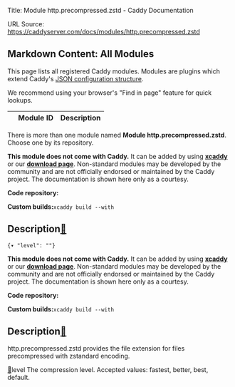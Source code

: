 Title: Module http.precompressed.zstd - Caddy Documentation

URL Source: https://caddyserver.com/docs/modules/http.precompressed.zstd

Markdown Content:
All Modules
-----------

This page lists all registered Caddy modules. Modules are plugins which extend Caddy's [JSON configuration structure](https://caddyserver.com/docs/json/).

We recommend using your browser's "Find in page" feature for quick lookups.

|  | Module ID | Description |
| --- | --- | --- |

There is more than one module named **Module http.precompressed.zstd**. Choose one by its repository.

**This module does not come with Caddy.** It can be added by using **[xcaddy](https://caddyserver.com/docs/build#xcaddy)** or our **[download page](https://caddyserver.com/download)**. Non-standard modules may be developed by the community and are not officially endorsed or maintained by the Caddy project. The documentation is shown here only as a courtesy.

**Code repository:**

**Custom builds:**`xcaddy build --with`

Description[🔗](https://caddyserver.com/docs/modules/http.precompressed.zstd#docs "Direct link")
------------------------------------------------------------------------------------------------

`{▾	"level": ""}`

**This module does not come with Caddy.** It can be added by using **[xcaddy](https://caddyserver.com/docs/build#xcaddy)** or our **[download page](https://caddyserver.com/download)**. Non-standard modules may be developed by the community and are not officially endorsed or maintained by the Caddy project. The documentation is shown here only as a courtesy.

**Code repository:**

**Custom builds:**`xcaddy build --with`

Description[🔗](https://caddyserver.com/docs/modules/http.precompressed.zstd#docs "Direct link")
------------------------------------------------------------------------------------------------

http.precompressed.zstd provides the file extension for files precompressed with zstandard encoding.

[🔗](https://caddyserver.com/docs/modules/http.precompressed.zstd#level)level
The compression level. Accepted values: fastest, better, best, default.
